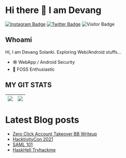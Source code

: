 # Hi there 👋 I am Devang 


[![Instagram Badge](https://img.shields.io/badge/-devangsolanki_-purple?style=plastic-square&logo=instagram&logoColor=white&link=https://instagram.com/devangsolanki_/)](https://instagram.com/devangsolanki_)
[![Twitter Badge](https://img.shields.io/badge/-devangsolankii-blue?style=plastic-square&logo=twitter&logoColor=white&link=https://www.twitter.com/devangsolankii)](https://www.twitter.com/devangsolankii)
![Visitor Badge](https://visitor-badge.laobi.icu/badge?page_id=Devang-Solanki)


## Whoami

Hi, I am Devang Solanki. Exploring Web/Android stuffs...

- 🕸️ WebApp / Android Security
- 🔭 FOSS Enthusiastic



## MY GIT STATS
<img src="https://github-readme-stats.vercel.app/api?username=Devang-Solanki&&show_icons=true&count_private=true"/>|<img src="https://github-readme-streak-stats.herokuapp.com/?user=Devang-Solanki"/>|
|---|---|

# Latest Blog posts
<!-- BLOG-POST-LIST:START -->
- [Zero Click Account Takeover BB Writeup](https://devang-solanki.github.io/others/0_c_account_takeover)
- [HacktivityCon 2021](https://devang-solanki.github.io/others/hacktivityCon)
- [SAML 101](https://devang-solanki.github.io/others/SAML)
- [HaskHell Tryhackme](https://devang-solanki.github.io/tryhackme/haskhell)
<!-- BLOG-POST-LIST:END -->

	
